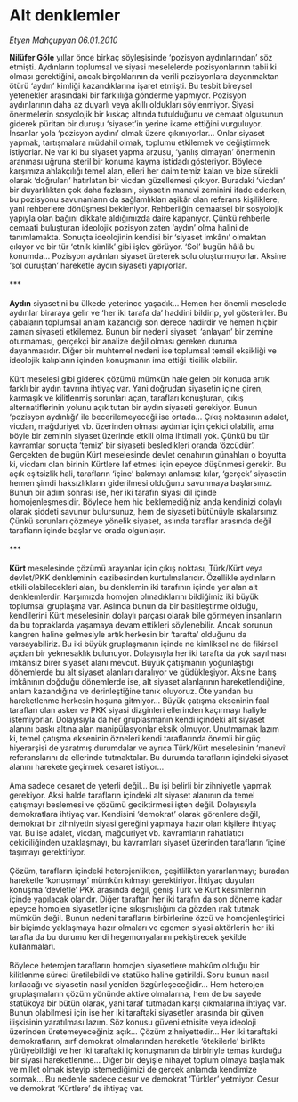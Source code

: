 # Alt denklemler

*Etyen Mahçupyan 06.01.2010*

<div class="taraf_structure_2col_1zq">
<div class="margen_n">



 <p><b>Nilüfer Göle</b> yıllar önce birkaç söyleşisinde ‘pozisyon aydınlarından’ söz etmişti. Aydınların toplumsal ve siyasi meselelerde pozisyonlarının tabii ki olması gerektiğini, ancak birçoklarının da verili pozisyonlara dayanmaktan ötürü ‘aydın’ kimliği kazandıklarına işaret etmişti. Bu tesbit bireysel yetenekler arasındaki bir farklılığa gönderme yapmıyor. Pozisyon aydınlarının daha az duyarlı veya akıllı oldukları söylenmiyor. Siyasi önermelerin sosyolojik bir kıskaç altında tutulduğunu ve cemaat olgusunun giderek püritan bir duruşu ‘siyaset’in yerine ikame ettiğini vurguluyor. İnsanlar yola ‘pozisyon aydını’ olmak üzere çıkmıyorlar... Onlar siyaset yapmak, tartışmalara müdahil olmak, toplumu etkilemek ve değiştirmek istiyorlar. Ne var ki bu siyaset yapma arzusu, ‘yanlış olmayan’ önermenin aranması uğruna steril bir konuma kayma istidadı gösteriyor. Böylece karşımıza ahlakçılığı temel alan, elleri her daim temiz kalan ve bize sürekli olarak ‘doğruları’ hatırlatan bir vicdan güzellemesi çıkıyor. Buradaki ‘vicdan’ bir duyarlılıktan çok daha fazlasını, siyasetin manevi zeminini ifade ederken, bu pozisyonu savunanların da sağlamlıkları aşikâr olan referans kişiliklere, yani rehberlere dönüşmesi bekleniyor. Rehberliğin cemaatsel bir sosyolojik yapıyla olan bağını dikkate aldığımızda daire kapanıyor. Çünkü rehberle cemaati buluşturan ideolojik pozisyon zaten ‘aydın’ olma halini de tanımlamakta. Sonuçta ideolojinin kendisi bir ‘siyaset imkânı’ olmaktan çıkıyor ve bir tür ‘etnik kimlik’ gibi işlev görüyor. ‘Sol’ bugün hâlâ bu konumda... Pozisyon aydınları siyaset üreterek solu oluşturmuyorlar. Aksine ‘sol duruştan’ hareketle aydın siyaseti yapıyorlar. <br/><br/>***<b> <br/><br/>Aydın</b> siyasetini bu ülkede yeterince yaşadık... Hemen her önemli meselede aydınlar biraraya gelir ve ‘her iki tarafa da’ haddini bildirip, yol gösterirler. Bu çabaların toplumsal anlam kazandığı son derece nadirdir ve hemen hiçbir zaman siyaseti etkilemez. Bunun bir nedeni siyaseti ‘anlayan’ bir zemine oturmaması, gerçekçi bir analize değil olması gereken duruma dayanmasıdır. Diğer bir muhtemel nedeni ise toplumsal temsil eksikliği ve ideolojik kalıpların içinden konuşmanın ima ettiği iticilik olabilir. <br/><br/>Kürt meselesi gibi giderek çözümü mümkün hale gelen bir konuda artık farklı bir aydın tavrına ihtiyaç var. Yani doğrudan siyasetin içine giren, karmaşık ve kilitlenmiş sorunları açan, tarafları konuşturan, çıkış alternatiflerinin yolunu açık tutan bir aydın siyaseti gerekiyor. Bunun ‘pozisyon aydınlığı’ ile becerilemeyeceği ise ortada... Çıkış noktasının adalet, vicdan, mağduriyet vb. üzerinden olması aydınlar için çekici olabilir, ama böyle bir zeminin siyaset üzerinde etkili olma ihtimali yok. Çünkü bu tür kavramlar sonuçta ‘temiz’ bir siyaseti besledikleri oranda ‘özcüdür’. Gerçekten de bugün Kürt meselesinde devlet cenahının günahları o boyutta ki, vicdanı olan birinin Kürtlere laf etmesi için epeyce düşünmesi gerekir. Bu açık eşitsizlik hali, tarafların ‘içine’ bakmayı anlamsız kılar, ‘gerçek’ siyasetin hemen şimdi haksızlıkların giderilmesi olduğunu savunmaya başlarsınız. Bunun bir adım sonrası ise, her iki tarafın siyasi dil içinde homojenleşmesidir. Böylece hem hiç beklemediğiniz anda kendinizi dolaylı olarak şiddeti savunur bulursunuz, hem de siyaseti bütünüyle ıskalarsınız. Çünkü sorunları çözmeye yönelik siyaset, aslında taraflar arasında değil tarafların içinde başlar ve orada olgunlaşır. <br/><br/>***<b> <br/><br/>Kürt</b> meselesinde çözümü arayanlar için çıkış noktası, Türk/Kürt veya devlet/PKK denkleminin cazibesinden kurtulmalarıdır. Özellikle aydınların etkili olabilecekleri alan, bu denklemin iki tarafının içinde yer alan alt denklemlerdir. Karşımızda homojen olmadıklarını bildiğimiz iki büyük toplumsal gruplaşma var. Aslında bunun da bir basitleştirme olduğu, kendilerini Kürt meselesinin dolaylı parçası olarak bile görmeyen insanların da bu topraklarda yaşamaya devam ettikleri söylenebilir. Ancak sorunun kangren haline gelmesiyle artık herkesin bir ‘tarafta’ olduğunu da varsayabiliriz. Bu iki büyük gruplaşmanın içinde ne kimliksel ne de fikirsel açıdan bir yeknesaklık bulunuyor. Dolayısıyla her iki tarafta da yok sayılması imkânsız birer siyaset alanı mevcut. Büyük çatışmanın yoğunlaştığı dönemlerde bu alt siyaset alanları daralıyor ve güdükleşiyor. Aksine barış imkânının doğduğu dönemlerde ise, alt siyaset alanlarının hareketlendiğine, anlam kazandığına ve derinleştiğine tanık oluyoruz. Öte yandan bu hareketlenme herkesin hoşuna gitmiyor... Büyük çatışma ekseninin faal tarafları olan asker ve PKK siyasi dizginleri ellerinden kaçırmayı haliyle istemiyorlar. Dolayısıyla da her gruplaşmanın kendi içindeki alt siyaset alanını baskı altına alan manipülasyonlar eksik olmuyor. Unutmamak lazım ki, temel çatışma ekseninin özneleri kendi taraflarında önemli bir güç hiyerarşisi de yaratmış durumdalar ve ayrıca Türk/Kürt meselesinin ‘manevi’ referanslarını da ellerinde tutmaktalar. Bu durumda tarafların içindeki siyaset alanını harekete geçirmek cesaret istiyor... <br/><br/>Ama sadece cesaret de yeterli değil... Bu işi belirli bir zihniyetle yapmak gerekiyor. Aksi halde tarafların içindeki alt siyaset alanının da temel çatışmayı beslemesi ve çözümü geciktirmesi işten değil. Dolayısıyla demokratlara ihtiyaç var. Kendisini ‘demokrat’ olarak görenlere değil, demokrat bir zihniyetin siyasi gereğini yapmaya hazır olan kişilere ihtiyaç var. Bu ise adalet, vicdan, mağduriyet vb. kavramların rahatlatıcı çekiciliğinden uzaklaşmayı, bu kavramları siyaset üzerinden tarafların ‘içine’ taşımayı gerektiriyor. <br/><br/>Çözüm, tarafların içindeki heterojenlikten, çeşitlilikten yararlanmayı; buradan hareketle ‘konuşmayı’ mümkün kılmayı gerektiriyor. İhtiyaç duyulan konuşma ‘devletle’ PKK arasında değil, geniş Türk ve Kürt kesimlerinin içinde yapılacak olandır. Diğer taraftan her iki tarafın da son döneme kadar epeyce homojen siyasetler içine sıkışmışlığını da gözden ırak tutmak mümkün değil. Bunun nedeni tarafların birbirlerine özcü ve homojenleştirici bir biçimde yaklaşmaya hazır olmaları ve egemen siyasi aktörlerin her iki tarafta da bu durumu kendi hegemonyalarını pekiştirecek şekilde kullanmaları. <br/><br/>Böylece heterojen tarafların homojen siyasetlere mahkûm olduğu bir kilitlenme süreci üretilebildi ve statüko haline getirildi. Soru bunun nasıl kırılacağı ve siyasetin nasıl yeniden özgürleşeceğidir... Hem heterojen gruplaşmaların çözüm yönünde aktive olmalarına, hem de bu sayede statükoya bir bütün olarak, yani taraf tutmadan karşı çıkmalarına ihtiyaç var. Bunun olabilmesi için ise her iki taraftaki siyasetler arasında bir güven ilişkisinin yaratılması lazım. Söz konusu güveni etnisite veya ideoloji üzerinden üretemeyeceğiniz açık... Çözüm zihniyettedir... Her iki taraftaki demokratların, sırf demokrat olmalarından hareketle ‘ötekilerle’ birlikte yürüyebildiği ve her iki taraftaki iç konuşmanın da birbiriyle temas kurduğu bir siyasi hareketlenme... Diğer bir deyişle nihayet toplum olmaya başlamak ve millet olmak isteyip istemediğimizi de gerçek anlamda kendimize sormak... Bu nedenle sadece cesur ve demokrat ‘Türkler’ yetmiyor. Cesur ve demokrat ‘Kürtlere’ de ihtiyaç var.</p>
<br/>
<br/>
<br/>



<br/>


<div id="taraf_not">
</div>

</div>


</div>
